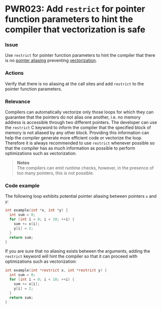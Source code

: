 # PWR023: Add `restrict` for pointer function parameters to hint the compiler that vectorization is safe

### Issue

Use `restrict` for pointer function parameters to hint the compiler that there
is no [pointer aliasing](/Glossary/Pointer-aliasing.md) preventing
[vectorization](/Glossary/Vectorization.md).

### Actions

Verify that there is no aliasing at the call sites and add `restrict` to the
pointer function parameters.

### Relevance

Compilers can automatically vectorize only those loops for which they can
guarantee that the pointers do not alias one another, i.e. no memory address is
accessible through two different pointers. The developer can use the `restrict`
C keyword to inform the compiler that the specified block of memory is not
aliased by any other block. Providing this information can help the compiler
generate more efficient code or vectorize the loop. Therefore it is always
recommended to use `restrict` whenever possible so that the compiler has as much
information as possible to perform optimizations such as vectorization.

>**Notes**<br>
>The compilers can emit runtime checks, however, in the presence of too many
>pointers, this is not possible.

### Code example

The following loop exhibits potential pointer aliasing between pointers `x` and
`y`:

```c
int example(int *x, int *y) {
  int sum = 0;
  for (int i = 0; i < 10; ++i) {
    sum += x[i];
    y[i] = 2;
  }
  return sum;
}
```

If you are sure that no aliasing exists between the arguments, adding the
`restrict` keyword will hint the compiler so that it can proceed with
optimizations such as vectorization:

```c
int example(int *restrict x, int *restrict y) {
  int sum = 0;
  for (int i = 0; i < 10; ++i) {
    sum += x[i];
    y[i] = 2;
  }
  return sum;
}
```
